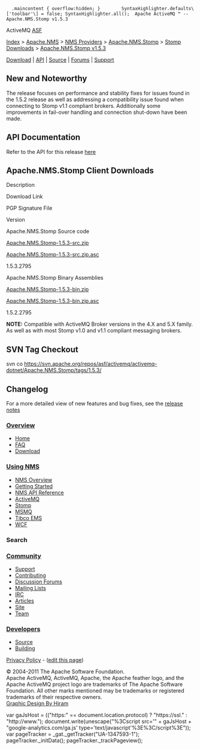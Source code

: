       .maincontent { overflow:hidden; }        SyntaxHighlighter.defaults\['toolbar'\] = false; SyntaxHighlighter.all();  Apache ActiveMQ ™ -- Apache.NMS.Stomp v1.5.3 

ActiveMQ [ASF](http://www.apache.org)

[Index](index.html) > [Apache.NMS](apachenms.html) > [NMS Providers](nms-providers.html) > [Apache.NMS.Stomp](apachenmsstomp.html) > [Stomp Downloads](stomp-downloads.html) > [Apache.NMS.Stomp v1.5.3](apachenmsstomp-v153.html)

[Download](download.html) | [API](nms-api.html) | [Source](source.html) | [Forums](http://activemq.apache.org/discussion-forums.html) | [Support](http://activemq.apache.org/support.html)

New and Noteworthy
------------------

The release focuses on performance and stability fixes for issues found in the 1.5.2 release as well as addressing a compatibility issue found when connecting to Stomp v1.1 compliant brokers. Additionally some improvements in fail-over handling and connection shut-down have been made.

API Documentation
-----------------

Refer to the API for this release [here](nms-api.html)

Apache.NMS.Stomp Client Downloads
---------------------------------

Description

Download Link

PGP Signature File

Version

Apache.NMS.Stomp Source code

[Apache.NMS.Stomp-1.5.3-src.zip](http://www.apache.org/dyn/closer.cgi/activemq/apache-nms/1.5.0/Apache.NMS.Stomp-1.5.3-src.zip)

[Apache.NMS.Stomp-1.5.3-src.zip.asc](http://www.apache.org/dyn/closer.cgi/activemq/apache-nms/1.5.0/Apache.NMS.Stomp-1.5.3-src.zip.asc)

1.5.3.2795

Apache.NMS.Stomp Binary Assemblies

[Apache.NMS.Stomp-1.5.3-bin.zip](http://www.apache.org/dyn/closer.cgi/activemq/apache-nms/1.5.0/Apache.NMS.Stomp-1.5.3-bin.zip)

[Apache.NMS.Stomp-1.5.3-bin.zip.asc](http://www.apache.org/dyn/closer.cgi/activemq/apache-nms/1.5.0/Apache.NMS.Stomp-1.5.3-bin.zip.asc)

1.5.2.2795

  

**NOTE:** Compatible with ActiveMQ Broker versions in the 4.X and 5.X family. As well as with most Stomp v1.0 and v1.1 compliant messaging brokers.

SVN Tag Checkout
----------------

svn co https://svn.apache.org/repos/asf/activemq/activemq-dotnet/Apache.NMS.Stomp/tags/1.5.3/

Changelog
---------

For a more detailed view of new features and bug fixes, see the [release notes](https://issues.apache.org/jira/secure/ReleaseNote.jspa?projectId=12311201&styleName=Html&version=12319084)

### [Overview](overview.html)

*   [Home](index.html)
*   [FAQ](faq.html)
*   [Download](download.html)

### [Using NMS](using-nms.html)

*   [NMS Overview](apachenms.html)
*   [Getting Started](nms.html)
*   [NMS API Reference](nms-api.html)
*   [ActiveMQ](apachenmsactivemq.html)
*   [Stomp](apachenmsstomp.html)
*   [MSMQ](apachenmsmsmq.html)
*   [Tibco EMS](apachenmsems.html)
*   [WCF](apachenmswcf.html)

### Search

   

### [Community](community.html)

*   [Support](support.html)
*   [Contributing](http://activemq.apache.org/contributing.html)
*   [Discussion Forums](http://activemq.apache.org/discussion-forums.html)
*   [Mailing Lists](http://activemq.apache.org/mailing-lists.html)
*   [IRC](irc://irc.codehaus.org/activemq)
*   [Articles](articles.html)
*   [Site](site.html)
*   [Team](http://activemq.apache.org/team.html)

### [Developers](developers.html)

*   [Source](source.html)
*   [Building](building.html)

[Privacy Policy](http://activemq.apache.org/privacy-policy.html) \- ([edit this page](https://cwiki.apache.org/confluence/pages/editpage.action?pageId=30148901))

© 2004-2011 The Apache Software Foundation.  
Apache ActiveMQ, ActiveMQ, Apache, the Apache feather logo, and the Apache ActiveMQ project logo are trademarks of The Apache Software Foundation. All other marks mentioned may be trademarks or registered trademarks of their respective owners.  
[Graphic Design By Hiram](http://hiramchirino.com)

var gaJsHost = (("https:" == document.location.protocol) ? "https://ssl." : "http://www."); document.write(unescape("%3Cscript src='" + gaJsHost + "google-analytics.com/ga.js' type='text/javascript'%3E%3C/script%3E")); var pageTracker = \_gat.\_getTracker("UA-1347593-1"); pageTracker.\_initData(); pageTracker.\_trackPageview();